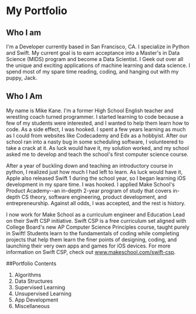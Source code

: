 # My Portfolio

## Who I am
I'm a Developer currently based in San Francisco, CA.  I specialize in Python and Swift.  My current goal is to earn acceptance into a Master's in Data Science (MIDS) program and become a Data Scientist.  I Geek out over all the unique and exciting applications of machine learning and data science.  I spend most of my spare time reading, coding, and hanging out with my puppy, Jack.  

## Who I Am
My name is Mike Kane.  I'm a former High School English teacher and wrestling coach turned programmer.
I started learning to code because a few of my students were interested, and I wanted to help them learn how to code.
As a side effect, I was hooked.  I spent a few years learning as much as I could from websites like Codecademy and Edx as a hobbyist.  After our school ran into a nasty bug in some scheduling software, I volunteered to take a crack at it. As luck would have it, my solution worked, and my school asked me to develop and teach the school's first computer science course.  

After a year of buckling down and teaching an introductory course in python, I realized just how much I had left to learn.  As luck would have it, Apple also released Swift 1 during the school year, so I began learning iOS development in my spare time.   I was hooked.  I applied Make School's Product Academy--an in-depth 2-year program of study that covers in-depth CS theory, software engineering, product development, and entrepreneurship. Against all odds, I was accepted, and the rest is history.

I now work for Make School as a curriculum engineer and Education Lead on their Swift CSP initiative.  Swift CSP is a
free curriculum set aligned with College Board's new AP Computer Science Principles course, taught purely in Swift!  Students learn to the fundamentals of coding while completing projects that help them learn the finer points of designing, coding, and launching their very own apps and games for iOS devices.  For more information on Swift CSP, check out www.makeschool.com/swift-csp.

##Portfolio Contents
1. Algorithms
2. Data Structures
3. Supervised Learning
4. Unsupervised Learning
5. App Development
6. Miscellaneous
